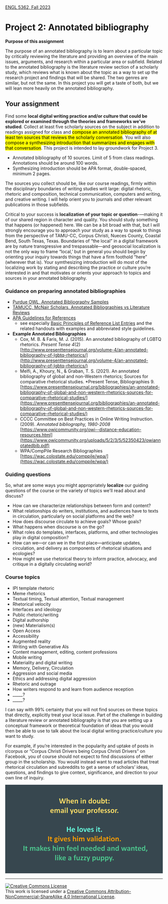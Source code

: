 [ENGL 5362, Fall 2023](index.html)

# Project 2: Annotated bibliography

**Purpose of this assignment**

The purpose of an annotated bibliography is to learn about a particular topic by critically reviewing the literature and providing an overview of the main issues, arguments, and research within a particular area or subfield. Related to the annotated bibliography is the literature review section of a scholarly study, which reviews what is known about the topic as a way to set up the research project and findings that will be shared. The two genres are similar, but not the same. In this project you will get a taste of both, but we will lean more heavily on the annotated bibliography.  

## Your assignment

Find some **local digital writing practice and/or culture that could be explored or examined through the theories and frameworks we’ve studied**. Collect at least five scholarly sources on the subject in addition to readings assigned for class and <mark>compose an annotated bibliography of at least ten sources that reviews the scholarly conversation</mark>. You will also <mark>compose a synthesizing introduction that summarizes and engages with that conversation</mark>. This project is intended to lay groundwork for Project 3. 

- Annotated bibliography of 10 sources. Limit of 5 from class readings. Annotations should be around 100 words.
- Synthesizing introduction should be APA format, double-spaced, minimum 2 pages.

The sources you collect should be, like our course readings, firmly within the disciplinary boundaries of writing studies writ large: digital rhetoric, rhetoric and composition, technical communication, computers and writing, and creative writing. I will help orient you to journals and other relevant publications in those subfields. 

Critical to your success is **localization of your topic or question**-—making it of our shared region in character and quality. You should study something that happens (or happened) here. We can be a bit broad with that, but I will strongly encourage you to approach your study as a way to speak to things from the perspective of TAMU-CC, Corpus Christi, Nueces County, Coastal Bend, South Texas, Texas. Boundaries of “the local” in a digital framework are by nature transgressive and trespassable—and geosocial localization is not the only way to frame “local,’ but in general you should begin by orienting your inquiry towards things that have a firm foothold “here” (wherever that is). Your symthesizing introduction will do most of the localizing work by stating and describing the practice or culture you’re interested in and that motivates or orients your approach to topics and sources in your annotated bibliography. 

### Guidance on preparing annotated bibliographies

- [Purdue OWL, Annotated Bibliography Samples](https://owl.purdue.edu/owl/general_writing/common_writing_assignments/annotated_bibliographies/annotated_bibliography_samples.html)
- [TAMUCC, McNair Scholars, Annotated Bibliographies vs Literature Reviews](https://guides.library.tamucc.edu/c.php?g=1300160&p=9552942)
- [APA Guidelines for References](https://apastyle.apa.org/style-grammar-guidelines/references)
    - see especially [Basic Principles of Reference List Entries](https://apastyle.apa.org/style-grammar-guidelines/references/basic-principles) and the related handouts with examples and abbreviated style guidelines.
- **Example Annotated Bibliographies**
    - Cox, M. B. & Faris, M. J. (2015). An annotated bibliography of LGBTQ rhetorics. *Present Tense 4*(2) [http://www.presenttensejournal.org/volume-4/an-annotated-bibliography-of-lgbtq-rhetorics/](http://www.presenttensejournal.org/volume-4/an-annotated-bibliography-of-lgbtq-rhetorics/)
    - Melfi, A., Khoury, N., & Graban, T. S. (2021). An annotated bibliography of global and non-Western rhetorics; Sources for comparative rhetorical studies. *Present Tense, Bibliographies 9. [https://www.presenttensejournal.org/bibliographies/an-annotated-bibliography-of-global-and-non-western-rhetorics-sources-for-comparative-rhetorical-studies/](https://www.presenttensejournal.org/bibliographies/an-annotated-bibliography-of-global-and-non-western-rhetorics-sources-for-comparative-rhetorical-studies/)
    - CCCC Committee on Best Practices in Online Writing Instruction. (2009). *Annotated bibliography, 1980-2008* [https://www.owicommunity.org/owi--distance-education-resources.html](https://www.owicommunity.org/uploads/5/2/3/5/52350423/owiannotatedbib.pdf)
    - WPA/CompPile Research Bibliographies [https://wac.colostate.edu/comppile/wpa/](https://wac.colostate.edu/comppile/wpa/)


### Guiding questions

So, what are some ways you might appropriately **localize** our guiding questions of the course or the variety of topics we'll read about and discuss? 

- How can we characterize relationships between form and content? 
- What relationships do writers, institutions, and audiences have to texts in circulation, particularly on social platforms and the web? 
- How does discourse circulate to achieve goals? Whose goals? 
- What happens when discourse is on the go? 
- What roles do templates, interfaces, platforms, and other technologies play in digital composition? 
- How can we—or can we in the first place—anticipate updates, circulation, and delivery as components of rhetorical situations and ecologies? 
- How might we use rhetorical theory to inform practice, advocacy, and critique in a digitally circulating world? 

### Course topics

- IPI template rhetoric 
- Meme rhetorics 
- Textual timing, Textual attention, Textual management 
- Rhetorical velocity 
- Interfaces and ideology 
- Public rhetoric/writing 
- Digital authorship 
- (new) Materialism(s) 
- Open Access 
- Accessibility 
- Augmented reality 
- Writing with Generative AIs 
- Content management, editing, content professions 
- Mobile writing 
- Materiality and digital writing 
- Memory, Delivery, Circulation 
- Aggression and social media 
- Ethics and addressing digital aggression 
- Rhetoric and outrage 
- How writers respond to and learn from audience reception 
- _____? 
- _____? 

I can say with 99% certainty that you will not find sources on these topics that directly, explicitly treat your local issue. Part of the challenge in building a literature review or annotated bibliography is that you are setting up a conceptual framework or theoretical foundation of ideas that you would then be able to use to talk about the local digital writing practice/culture you want to study. 

For example, if you’re interested in the popularity and uptake of posts in r/corpus or “Corpus Christi Drivers being Corpus Christi Drivers” on Facebook, you of course should not expect to find discussions of either group in the scholarship. You would instead want to read articles that treat rhetorical circulation and subreddits to get a sense of scholars’ ideas, questions, and findings to give context, significance, and direction to your own line of inquiry.  

<!--- <div style="background-color: aliceblue; padding: 1em;">
<p>Writers of all abilities and experience levels can benefit from appointments with a Writing Consultant in the <a href="http://casa.tamucc.edu/wc.php" >CASA Writing Center</a>. Formatting, spelling, and grammatical errors can make your documents difficult to read and understand or can undermine your content.</p>
</div> --->

![When in doubt: Email your professor. He loves it. It gives him validation. It makes him feel needed and wanted, like a fuzzy puppy.](weekly/media/email-me.png)

<hr>

<a rel="license" href="http://creativecommons.org/licenses/by-nc-sa/4.0/"><img alt="Creative Commons License" style="border-width:0" src="https://i.creativecommons.org/l/by-nc-sa/4.0/88x31.png" /></a><br />This work is licensed under a <a rel="license" href="http://creativecommons.org/licenses/by-nc-sa/4.0/">Creative Commons Attribution-NonCommercial-ShareAlike 4.0 International License</a>.
